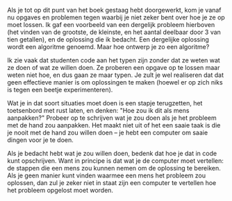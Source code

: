 Als je tot op dit punt van het boek gestaag hebt doorgewerkt, kom je
vanaf nu opgaves en problemen tegen waarbij je niet zeker bent over hoe
je ze op moet lossen. Ik gaf een voorbeeld van een dergelijk probleem
hierboven (het vinden van de grootste, de kleinste, en het aantal
deelbaar door 3 van tien getallen), en de oplossing die ik bedacht. Een
dergelijke oplossing wordt een algoritme genoemd. Maar hoe ontwerp je zo
een algoritme?

Ik zie vaak dat studenten code aan het typen zijn zonder dat ze weten
wat ze doen of wat ze willen doen. Ze proberen een opgave op te lossen
maar weten niet hoe, en dus gaan ze maar typen. Je zult je wel
realiseren dat dat geen effectieve manier is om oplossingen te maken
(hoewel er op zich niks is tegen een beetje experimenteren).

Wat je in dat soort situaties moet doen is een stapje terugzetten, het
toetsenbord met rust laten, en denken: "Hoe zou ik dit als mens
aanpakken?" Probeer op te schrijven wat je zou doen als je het probleem
met de hand zou aanpakken. Het maakt niet uit of het een saaie taak is
die je nooit met de hand zou willen doen – je hebt een computer om saaie
dingen voor je te doen.

Als je bedacht hebt wat je zou willen doen, bedenk dat hoe je dat in
code kunt opschrijven. Want in principe is dat wat je de computer moet
vertellen: de stappen die een mens zou kunnen nemen om de oplossing te
bereiken. Als je geen manier kunt vinden waarmee een mens het probleem
zou oplossen, dan zul je zeker niet in staat zijn een computer te
vertellen hoe het probleem opgelost moet worden.
